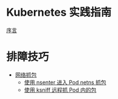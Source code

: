 # Kubernetes 实践指南

[序言](README.md)

# 排障技巧

- [网络抓包](troubleshooting/network/README.md)
  - [使用 nsenter 进入 Pod netns 抓包](troubleshooting/network/nsenter.md)
  - [使用 ksniff 远程抓 Pod 内的包](troubleshooting/network/ksniff.md)